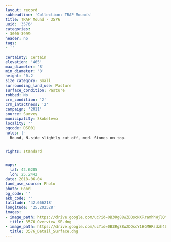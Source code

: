 ```yaml
---
layout: record
subheadline: 'Collection: TRAP Mounds'
title: TRAP Mound - 3576
uuid: '3576'
categories:
- 3000-3999
header: no
tags:
- ''

certainty: Certain
elevation: '465'
max_diameter: '8'
min_diameter: '8'
height: '0.2'
size_category: Small
surrounding_land_use: Pasture
surface_condition: Pasture
robbed: No
crm_condition: '2'
crm_intactness: '2'
campaign: '2011'
source: Survey
municipality: Skobelevo
locality: ''
bgcode: DS001
notes: |-
  Round, N-side slightly cut off, med. Stones on top.


rights: standard


maps:
  lat: 42.6285
  lon: 25.2442
date: 2018-06-04
land_use_source: Photo
photo: Good
bg_code: ''
akb_code: ''
latitude: '42.666218'
longitude: '25.202528'
images:
- image_path: https://drive.google.com/uc?id=0B3Rg88wZDQscNXRramhhWjlQMGc
  title: 3576_Overview_SE.dng
- image_path: https://drive.google.com/uc?id=0B3Rg88wZDQscY1BGMHRsdzh4LWs
  title: 3576_Detail_Surface.dng
---
```

